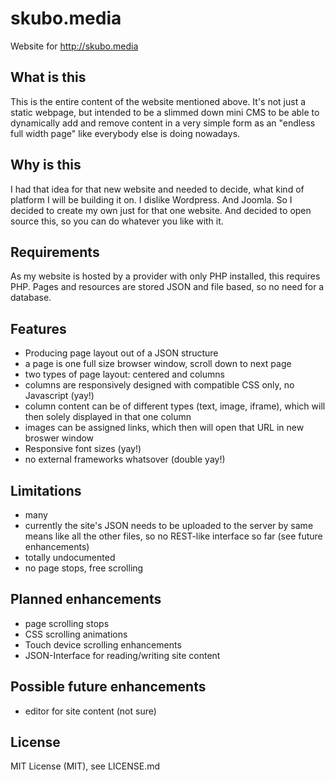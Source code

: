 # skubo.media
Website for http://skubo.media

## What is this
This is the entire content of the website mentioned above. It's not just a static webpage, but intended to be a slimmed down mini CMS to be able to dynamically add and remove content in a very simple form as an "endless full width page" like everybody else is doing nowadays. 

## Why is this
I had that idea for that new website and needed to decide, what kind of platform I will be building it on. I dislike Wordpress. And Joomla. So I decided to create my own just for that one website. And decided to open source this, so you can do whatever you like with it. 

## Requirements
As my website is hosted by a provider with only PHP installed, this requires PHP. Pages and resources are stored JSON and file based, so no need for a database.

## Features
* Producing page layout out of a JSON structure
* a page is one full size browser window, scroll down to next page
* two types of page layout: centered and columns
* columns are responsively designed with compatible CSS only, no Javascript (yay!)
* column content can be of different types (text, image, iframe), which will then solely displayed in that one column
* images can be assigned links, which then will open that URL in new broswer window
* Responsive font sizes (yay!)
* no external frameworks whatsover (double yay!)

## Limitations
* many
* currently the site's JSON needs to be uploaded to the server by same means like all the other files, so no REST-like interface so far (see future enhancements)
* totally undocumented
* no page stops, free scrolling

## Planned enhancements
* page scrolling stops
* CSS scrolling animations
* Touch device scrolling enhancements
* JSON-Interface for reading/writing site content

## Possible future enhancements
* editor for site content (not sure)

## License
MIT License (MIT), see LICENSE.md
